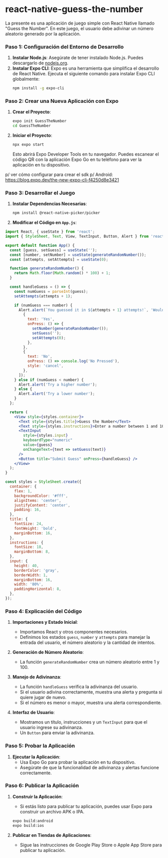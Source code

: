 # react-native-guess-the-number

La presente es una aplicación de juego simple con React Native llamado "Guess the Number". En este juego, el usuario debe adivinar un número aleatorio generado por la aplicación.

### Paso 1: Configuración del Entorno de Desarrollo

1. **Instalar Node.js**: Asegúrate de tener instalado Node.js. Puedes descargarlo de [nodejs.org](https://nodejs.org/).
2. **Instalar Expo CLI**: Expo es una herramienta que simplifica el desarrollo de React Native. Ejecuta el siguiente comando para instalar Expo CLI globalmente:
   ```bash
   npm install -g expo-cli
   ```

### Paso 2: Crear una Nueva Aplicación con Expo

1. **Crear el Proyecto**:
   ```bash
   expo init GuessTheNumber
   cd GuessTheNumber
   ```

2. **Iniciar el Proyecto**:
   ```bash
   npx expo start
   ```
   Esto abrirá Expo Developer Tools en tu navegador. Puedes escanear el código QR con la aplicación Expo Go en tu teléfono para ver la aplicación en tu dispositivo.
  
  p/ ver cómo configurar para crear el sdk p/ Android:
  https://blog.expo.dev/the-new-expo-cli-f4250d8e3421

### Paso 3: Desarrollar el Juego

1. **Instalar Dependencias Necesarias**:
   ```bash
   npm install @react-native-picker/picker
   ```

2. **Modificar el Código en `App.js`**:

```jsx
import React, { useState } from 'react';
import { StyleSheet, Text, View, TextInput, Button, Alert } from 'react-native';

export default function App() {
  const [guess, setGuess] = useState('');
  const [number, setNumber] = useState(generateRandomNumber());
  const [attempts, setAttempts] = useState(0);

  function generateRandomNumber() {
    return Math.floor(Math.random() * 100) + 1;
  }

  const handleGuess = () => {
    const numGuess = parseInt(guess);
    setAttempts(attempts + 1);

    if (numGuess === number) {
      Alert.alert(`You guessed it in ${attempts + 1} attempts!`, 'Would you like to play again?', [
        {
          text: 'Yes',
          onPress: () => {
            setNumber(generateRandomNumber());
            setGuess('');
            setAttempts(0);
          },
        },
        {
          text: 'No',
          onPress: () => console.log('No Pressed'),
          style: 'cancel',
        },
      ]);
    } else if (numGuess < number) {
      Alert.alert('Try a higher number');
    } else {
      Alert.alert('Try a lower number');
    }
  };

  return (
    <View style={styles.container}>
      <Text style={styles.title}>Guess the Number</Text>
      <Text style={styles.instructions}>Enter a number between 1 and 100:</Text>
      <TextInput
        style={styles.input}
        keyboardType="numeric"
        value={guess}
        onChangeText={text => setGuess(text)}
      />
      <Button title="Submit Guess" onPress={handleGuess} />
    </View>
  );
}

const styles = StyleSheet.create({
  container: {
    flex: 1,
    backgroundColor: '#fff',
    alignItems: 'center',
    justifyContent: 'center',
    padding: 16,
  },
  title: {
    fontSize: 24,
    fontWeight: 'bold',
    marginBottom: 16,
  },
  instructions: {
    fontSize: 18,
    marginBottom: 8,
  },
  input: {
    height: 40,
    borderColor: 'gray',
    borderWidth: 1,
    marginBottom: 16,
    width: '80%',
    paddingHorizontal: 8,
  },
});
```

### Paso 4: Explicación del Código

1. **Importaciones y Estado Inicial**:
   - Importamos React y otros componentes necesarios.
   - Definimos los estados `guess`, `number` y `attempts` para manejar la entrada del usuario, el número aleatorio y la cantidad de intentos.

2. **Generación de Número Aleatorio**:
   - La función `generateRandomNumber` crea un número aleatorio entre 1 y 100.

3. **Manejo de Adivinanza**:
   - La función `handleGuess` verifica la adivinanza del usuario.
   - Si el usuario adivina correctamente, muestra una alerta y pregunta si quiere jugar de nuevo.
   - Si el número es menor o mayor, muestra una alerta correspondiente.

4. **Interfaz de Usuario**:
   - Mostramos un título, instrucciones y un `TextInput` para que el usuario ingrese su adivinanza.
   - Un `Button` para enviar la adivinanza.

### Paso 5: Probar la Aplicación

1. **Ejecutar la Aplicación**:
   - Usa Expo Go para probar la aplicación en tu dispositivo.
   - Asegúrate de que la funcionalidad de adivinanza y alertas funcione correctamente.

### Paso 6: Publicar la Aplicación

1. **Construir la Aplicación**:
   - Si estás listo para publicar tu aplicación, puedes usar Expo para construir un archivo APK o IPA.
   ```bash
   expo build:android
   expo build:ios
   ```

2. **Publicar en Tiendas de Aplicaciones**:
   - Sigue las instrucciones de Google Play Store o Apple App Store para publicar tu aplicación.
